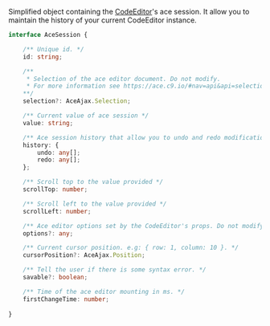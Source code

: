 Simplified object containing the [CodeEditor](http://localhost:6060/#codeeditor)'s ace session.
It allow you to maintain the history of your current CodeEditor instance.

```typescript
interface AceSession {

    /** Unique id. */
    id: string;

    /**
     * Selection of the ace editor document. Do not modify.
     * For more information see https://ace.c9.io/#nav=api&api=selection
    **/
    selection?: AceAjax.Selection;

    /** Current value of ace session */
    value: string;

    /** Ace session history that allow you to undo and redo modifications.  */
    history: {
        undo: any[];
        redo: any[];
    };

    /** Scroll top to the value provided */
    scrollTop: number;

    /** Scroll left to the value provided */
    scrollLeft: number;

    /** Ace editor options set by the CodeEditor's props. Do not modify. */
    options?: any;

    /** Current cursor position. e.g: { row: 1, column: 10 }. */
    cursorPosition?: AceAjax.Position;

    /** Tell the user if there is some syntax error. */
    savable?: boolean;

    /** Time of the ace editor mounting in ms. */
    firstChangeTime: number;
    
}
```